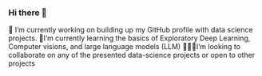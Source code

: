 ### Hi there 👋

:telescope: I’m currently working on building up my GitHub profile with data science projects.
:open_book:I’m currently learning the basics of Exploratory Deep Learning, Computer visions, and large language models (LLM)
:people_holding_hands:I’m looking to collaborate on any of the presented data-science projects or open to other projects




